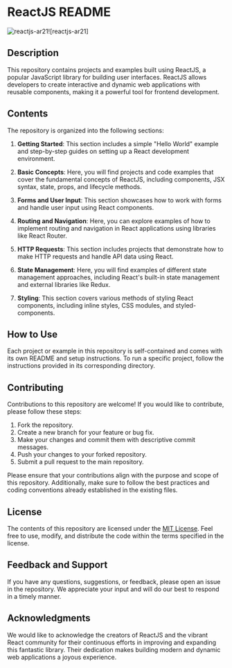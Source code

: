 # ReactJS README

![reactjs-ar21](https://github.com/AK0561/FullStack-Development/assets/97022114/2d2c3990-b733-46da-96ce-160856db2a5f)![reactjs-ar21]

## Description

This repository contains projects and examples built using ReactJS, a popular JavaScript library for building user interfaces. ReactJS allows developers to create interactive and dynamic web applications with reusable components, making it a powerful tool for frontend development.

## Contents

The repository is organized into the following sections:

1. **Getting Started**: This section includes a simple "Hello World" example and step-by-step guides on setting up a React development environment.

2. **Basic Concepts**: Here, you will find projects and code examples that cover the fundamental concepts of ReactJS, including components, JSX syntax, state, props, and lifecycle methods.

3. **Forms and User Input**: This section showcases how to work with forms and handle user input using React components.

4. **Routing and Navigation**: Here, you can explore examples of how to implement routing and navigation in React applications using libraries like React Router.

5. **HTTP Requests**: This section includes projects that demonstrate how to make HTTP requests and handle API data using React.

6. **State Management**: Here, you will find examples of different state management approaches, including React's built-in state management and external libraries like Redux.

7. **Styling**: This section covers various methods of styling React components, including inline styles, CSS modules, and styled-components.

## How to Use

Each project or example in this repository is self-contained and comes with its own README and setup instructions. To run a specific project, follow the instructions provided in its corresponding directory.

## Contributing

Contributions to this repository are welcome! If you would like to contribute, please follow these steps:

1. Fork the repository.
2. Create a new branch for your feature or bug fix.
3. Make your changes and commit them with descriptive commit messages.
4. Push your changes to your forked repository.
5. Submit a pull request to the main repository.

Please ensure that your contributions align with the purpose and scope of this repository. Additionally, make sure to follow the best practices and coding conventions already established in the existing files.

## License

The contents of this repository are licensed under the [MIT License](LICENSE). Feel free to use, modify, and distribute the code within the terms specified in the license.

## Feedback and Support

If you have any questions, suggestions, or feedback, please open an issue in the repository. We appreciate your input and will do our best to respond in a timely manner.

## Acknowledgments

We would like to acknowledge the creators of ReactJS and the vibrant React community for their continuous efforts in improving and expanding this fantastic library. Their dedication makes building modern and dynamic web applications a joyous experience.
